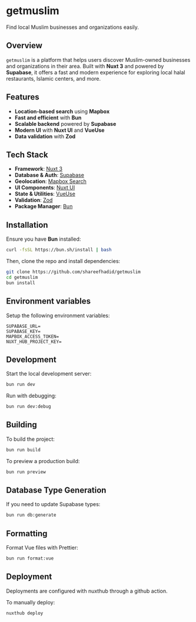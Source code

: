 # getmuslim

Find local Muslim businesses and organizations easily.

## Overview

`getmuslim` is a platform that helps users discover Muslim-owned businesses and organizations in their area. Built with **Nuxt 3** and powered by **Supabase**, it offers a fast and modern experience for exploring local halal restaurants, Islamic centers, and more.

## Features

- **Location-based search** using **Mapbox**
- **Fast and efficient** with **Bun**
- **Scalable backend** powered by **Supabase**
- **Modern UI** with **Nuxt UI** and **VueUse**
- **Data validation** with **Zod**

## Tech Stack

- **Framework**: [Nuxt 3](https://nuxt.com/)
- **Database & Auth**: [Supabase](https://supabase.com/)
- **Geolocation**: [Mapbox Search](https://www.mapbox.com/)
- **UI Components**: [Nuxt UI](https://ui3.nuxt.dev)
- **State & Utilities**: [VueUse](https://vueuse.org/)
- **Validation**: [Zod](https://zod.dev/)
- **Package Manager**: [Bun](https://bun.sh/)

## Installation

Ensure you have **Bun** installed:

```sh
curl -fsSL https://bun.sh/install | bash
```

Then, clone the repo and install dependencies:

```sh
git clone https://github.com/shareefhadid/getmuslim
cd getmuslim
bun install
```

## Environment variables

Setup the following environment variables:

```
SUPABASE_URL=
SUPABASE_KEY=
MAPBOX_ACCESS_TOKEN=
NUXT_HUB_PROJECT_KEY=
```

## Development

Start the local development server:

```sh
bun run dev
```

Run with debugging:

```sh
bun run dev:debug
```

## Building

To build the project:

```sh
bun run build
```

To preview a production build:

```sh
bun run preview
```

## Database Type Generation

If you need to update Supabase types:

```sh
bun run db:generate
```

## Formatting

Format Vue files with Prettier:

```sh
bun run format:vue
```

## Deployment

Deployments are configured with nuxthub through a github action.

To manually deploy:

```sh
nuxthub deploy
```
